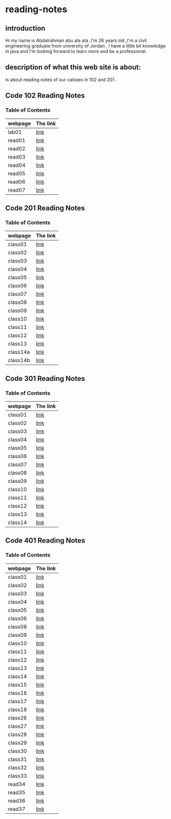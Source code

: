 # reading-notes
## introduction 
 Hı my name ıs Abdalrahman abu ala ata ,I'm 26 years old ,I'm a  civil engineering graduate from university of Jordan , I have a little bit knowledge in java and I'm looking forward to learn more and be a professional.
 ## description of what this web site is about:
 Is about reading notes of our calsses in 102 and 201 .


## Code 102 Reading Notes

### Table of Contents


| webpage      |  The link        |
| -----------  | ----------- |
| lab01     |[link](lab01) |
| read01       | [link](read01.md)     |
|  read02  |  [link](read02.md)| 
|  read03  |  [link](read03.md)| 
|  read04 |  [link](read04.md)| 
|  read05 |  [link](read05.md)|
|  read06 |  [link](read06.md)|
|  read07 |  [link](read07.md)|


## Code 201 Reading Notes
### Table of Contents 

| webpage      |  The link        |
| -----------  | ----------- |
| class01       | [link](class01.md)     |
| class02     | [link](class02.md)     |
|   class03    | [link](class03.md)     |
|   class04    | [link](class04.md)     |
|   class05   | [link](class05.md)     |
|   class06   | [link](class06.md)     |
|   class07  | [link](class07.md)     |
|   class08  | [link](class08.md)     |
|   class09 | [link](class09.md)     |
|   class10 | [link](class10.md)     |
|   class11 | [link](class11.md)     |
|   class12 | [link](class12.md)     |
|   class13 | [link](class13.md)     |
|   class14a | [link](class14a.md)     |
|   class14b | [link](class14b.md) |


## Code 301 Reading Notes
### Table of Contents 

| webpage      |  The link        |
| -----------  | ----------- |
| class01       | [link](class31.md)     |
| class02     | [link](class32.md)     |
| class03    | [link](class33.md)     |
| class04   | [link](class34.md)     |
| class05  | [link](class35.md)     |
| class06  | [link](class36.md)     |
| class07  |   [link](class37.md)     |
| class08  |   [link](class38.md)     |
| class09  |   [link](class39.md)     |
| class10  |   [link](class40.md)     |
| class11  |   [link](class41.md)     |
| class12  |   [link](class42.md)   
| class13  |   [link](class43.md)   |
| class14  |   [link](class44.md) |


## Code 401 Reading Notes
### Table of Contents 

| webpage      |  The link |
| -----------  | ----------- |
| class01       | [link](read41.md) |
| class02     | [link](read42.md) |
| class03    | [link](read43.md) |
| class04    | [link](read44.md) |
| class05   | [link](read45.md) |
| class06   | [link](read46.md) |
| class08   | [link](read48.md) |
| class09   | [link](read49.md) |
| class10   | [link](read50.md) |
| class11   | [link](read51.md) |
| class12   | [link](read52.md) |
| class13   | [link](read53.md) |
| class14   | [link](read54.md) |
| class15   | [link](read55.md) |
| class16   | [link](read56.md) |
| class17   | [link](read57.md) |
| class18   | [link](read58.md) |
| class26   | [link](read26.md) |
| class27  | [link](read27.md) |
| class28  | [link](read28.md) |
| class29  | [link](read29.md) |
| class30  | [link](read30.md) |
| class31  | [link](read31.md) |
| class32  | [link](read32.md) |
| class33  | [link](read33.md) |
| read34   | [link](read34.md)|
| read35   | [link](read35.md)|
| read36   | [link](read36.md)|
| read37  | [link](read37.md)|